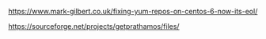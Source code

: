 https://www.mark-gilbert.co.uk/fixing-yum-repos-on-centos-6-now-its-eol/

https://sourceforge.net/projects/getprathamos/files/
